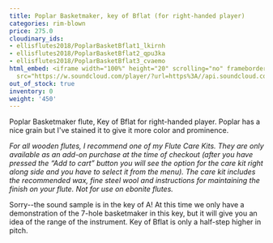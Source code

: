 ```yaml
---
title: Poplar Basketmaker, key of Bflat (for right-handed player)
categories: rim-blown
price: 275.0
cloudinary_ids:
- ellisflutes2018/PoplarBasketBflat1_lkirnh
- ellisflutes2018/PoplarBasketBflat2_qpu3ka
- ellisflutes2018/PoplarBasketBflat3_cvaemo
html_embed: <iframe width="100%" height="20" scrolling="no" frameborder="no" allow="autoplay"
  src="https://w.soundcloud.com/player/?url=https%3A//api.soundcloud.com/tracks/536548146&color=%23ff5500&inverse=false&auto_play=false&show_user=true"></iframe>
out_of_stock: true
inventory: 0
weight: '450'
---
```


Poplar Basketmaker flute, Key of Bflat for right-handed player.  Poplar has a nice grain but I've stained it to give it more color and prominence.

*For all wooden flutes, I recommend one of my Flute Care Kits.  They are only available as an add-on purchase at the time of checkout (after you have pressed the “Add to cart” button you will see the option for the care kit right along side and you have to select it from the menu). The care kit includes the recommended wax, fine steel wool and instructions for maintaining the finish on your flute.  Not for use on ebonite flutes.*

Sorry--the sound sample is in the key of A!  At this time we only have a demonstration of the 7-hole basketmaker in this key, but it will give you an idea of the range of the instrument.  Key of Bflat is only a half-step higher in pitch.